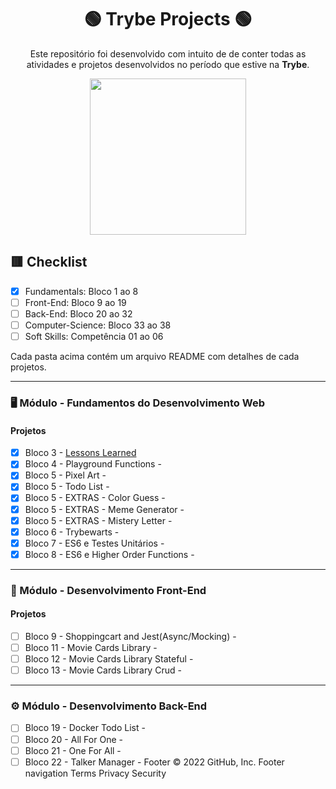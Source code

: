 <div align=center>

# 🟢 Trybe Projects 🟢

Este repositório foi desenvolvido com intuito de de conter todas as atividades e projetos desenvolvidos no período que estive na <b>Trybe</b>.

<a href="https://www.betrybe.com/" target="_blank">
<img src="https://freecourse.betrybe.com/images/trybe-logo-e10dbaaa26462aa149b81a924b00df07.png?vsn=d" width="250px">
</a>

</div>

## 🟥 Checklist

- [x] Fundamentals: Bloco 1 ao 8 
- [ ] Front-End: Bloco 9 ao 19
- [ ] Back-End: Bloco 20 ao 32
- [ ] Computer-Science: Bloco 33 ao 38
- [ ] Soft Skills: Competência 01 ao 06

Cada pasta acima contém um arquivo README com detalhes de cada projetos.

* * *

### 🖥 Módulo - Fundamentos do Desenvolvimento Web

#### Projetos
- [x] Bloco 3 - [Lessons Learned]()
- [x] Bloco 4 - Playground Functions  - 
- [x] Bloco 5 - Pixel Art - 
- [x] Bloco 5 - Todo List - 
- [x] Bloco 5 - EXTRAS - Color Guess - 
- [x] Bloco 5 - EXTRAS - Meme Generator - 
- [x] Bloco 5 - EXTRAS - Mistery Letter - 
- [x] Bloco 6 - Trybewarts - 
- [x] Bloco 7 - ES6 e Testes Unitários - 
- [x] Bloco 8 - ES6 e Higher Order Functions - 

---

### 🧩 Módulo - Desenvolvimento Front-End

#### Projetos

- [ ] Bloco 9 - Shoppingcart and Jest(Async/Mocking) - 
- [ ] Bloco 11 - Movie Cards Library - 
- [ ] Bloco 12 - Movie Cards Library Stateful - 
- [ ] Bloco 13 - Movie Cards Library Crud - 

---

### ⚙️ Módulo - Desenvolvimento Back-End

- [ ] Bloco 19 - Docker Todo List - 
- [ ] Bloco 20 - All For One - 
- [ ] Bloco 21 - One For All - 
- [ ] Bloco 22 - Talker Manager - 
Footer
© 2022 GitHub, Inc.
Footer navigation
Terms
Privacy
Security

